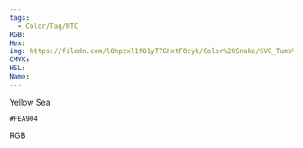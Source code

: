 ```yaml
---
tags:
  - Color/Tag/NTC
RGB:
Hex:
img: https://filedn.com/l0hpzxl1f01yT7GHxtF8cyk/Color%20Snake/SVG_Tumb%20Mass%20No%20Name/FEA904.svg
CMYK:
HSL:
Name:
---
```

Yellow Sea
```palette
#FEA904
```
RGB
